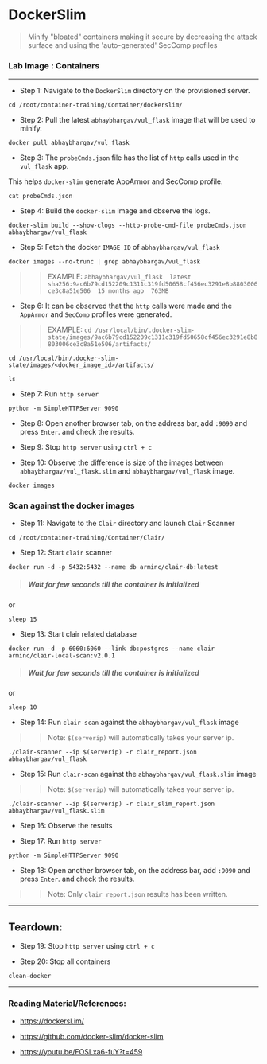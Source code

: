 # DockerSlim

> Minify "bloated" containers making it secure by decreasing the attack surface and using the 'auto-generated' SecComp profiles

### **Lab Image : Containers**

---

* Step 1: Navigate to the `DockerSlim` directory on the provisioned server.

```commandline
cd /root/container-training/Container/dockerslim/
```

* Step 2: Pull the latest `abhaybhargav/vul_flask` image that will be used to minify.

```commandline
docker pull abhaybhargav/vul_flask
```

* Step 3: The `probeCmds.json` file has the list of `http` calls used in the `vul_flask` app.
 
 This helps `docker-slim` generate AppArmor and SecComp profile.

```commandline
cat probeCmds.json
```

* Step 4: Build the `docker-slim` image and observe the logs.

```commandline
docker-slim build --show-clogs --http-probe-cmd-file probeCmds.json abhaybhargav/vul_flask
```

* Step 5: Fetch the docker `IMAGE ID` of `abhaybhargav/vul_flask`

```commandline
docker images --no-trunc | grep abhaybhargav/vul_flask
```

>>EXAMPLE: `abhaybhargav/vul_flask  latest  sha256:9ac6b79cd152209c1311c319fd50658cf456ec3291e8b8803006ce3c8a51e506  15 months ago  763MB`

* Step 6: It can be observed that the `http` calls were made and the `AppArmor` and `SecComp` profiles were generated.

>>EXAMPLE: `cd /usr/local/bin/.docker-slim-state/images/9ac6b79cd152209c1311c319fd50658cf456ec3291e8b8803006ce3c8a51e506/artifacts/ `

```commandline
cd /usr/local/bin/.docker-slim-state/images/<docker_image_id>/artifacts/
```

```commandline
ls
```

* Step 7: Run `http server`

```commandline
python -m SimpleHTTPServer 9090
```
* Step 8: Open another browser tab, on the address bar, add `:9090` and press `Enter`. and check the results.

* Step 9: Stop `http server` using `ctrl + c`

* Step 10: Observe the difference is size of the images between `abhaybhargav/vul_flask.slim` and `abhaybhargav/vul_flask` image.

```commandline
docker images
```

### Scan against the docker images

* Step 11: Navigate to the `Clair` directory and launch `Clair` Scanner

```commandline
cd /root/container-training/Container/Clair/
```

* Step 12: Start `clair` scanner

```commandline
docker run -d -p 5432:5432 --name db arminc/clair-db:latest
```

> ##### Wait for few seconds till the container is initialized

or 

```commandline
sleep 15
```

* Step 13:  Start clair related database

```commandline
docker run -d -p 6060:6060 --link db:postgres --name clair arminc/clair-local-scan:v2.0.1
```

> ##### Wait for few seconds till the container is initialized

or 

```commandline
sleep 10
```

* Step 14: Run `clair-scan` against the `abhaybhargav/vul_flask` image

>> Note: `$(serverip)` will automatically takes your server ip.

```commandline
./clair-scanner --ip $(serverip) -r clair_report.json abhaybhargav/vul_flask
```

* Step 15: Run `clair-scan` against the `abhaybhargav/vul_flask.slim` image

>> Note: `$(serverip)` will automatically takes your server ip.

```commandline
./clair-scanner --ip $(serverip) -r clair_slim_report.json abhaybhargav/vul_flask.slim
```

* Step 16:  Observe the results

* Step 17: Run `http server`

```commandline
python -m SimpleHTTPServer 9090
```

* Step 18: Open another browser tab, on the address bar, add `:9090` and press `Enter`. and check the results.

>> Note: Only `clair_report.json` results has been written.  

---

## Teardown:

* Step 19: Stop `http server` using `ctrl + c`

* Step 20: Stop all containers

```commandline
clean-docker
```

---

### Reading Material/References:

* https://dockersl.im/

* https://github.com/docker-slim/docker-slim

* https://youtu.be/FOSLxa6-fuY?t=459
